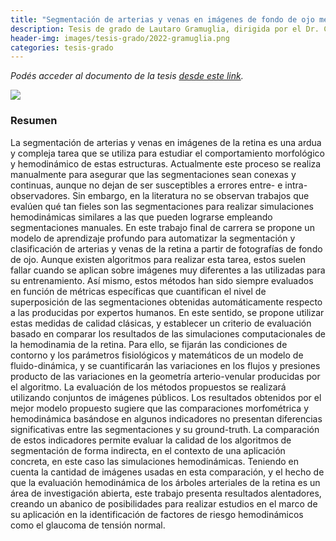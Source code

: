 ```yaml
---
title: "Segmentación de arterias y venas en imágenes de fondo de ojo mediante aprendizaje profundo: Aplicaciones en simulación hemodinámica"
description: Tesis de grado de Lautaro Gramuglia, dirigida por el Dr. Carlos Bulant y el Dr. José Ignacio Orlando
header-img: images/tesis-grado/2022-gramuglia.png
categories: tesis-grado
---
```

*Podés acceder al documento de la tesis [desde este link](https://www.ridaa.unicen.edu.ar/items/f5113066-06c0-4433-a73f-fea2b03330ab).*


<div class="image-post-container">
    <img src="/images/tesis-grado/2022-gramuglia.png"/>
</div>

### Resumen

La segmentación de arterias y venas en imágenes de la retina es una ardua y compleja tarea que se utiliza para estudiar el comportamiento morfológico y hemodinámico de estas estructuras. Actualmente este proceso se realiza manualmente para asegurar que las segmentaciones sean conexas y continuas, aunque no dejan de ser susceptibles a errores entre- e intra-observadores. Sin embargo, en la literatura no se observan trabajos que evalúen qué tan fieles son las segmentaciones para realizar simulaciones hemodinámicas similares a las que pueden lograrse empleando segmentaciones manuales. En este trabajo final de carrera se propone un modelo de aprendizaje profundo para automatizar la segmentación y clasificación de arterias y venas de la retina a partir de fotografías de fondo de ojo. Aunque existen algoritmos para realizar esta tarea, estos suelen fallar cuando se aplican sobre imágenes muy diferentes a las utilizadas para su entrenamiento. Así mismo, estos métodos han sido siempre evaluados en función de métricas específicas que cuantifican el nivel de superposición de las segmentaciones obtenidas automáticamente respecto a las producidas por expertos humanos. En este sentido, se propone utilizar estas medidas de calidad clásicas, y establecer un criterio de evaluación basado en comparar los resultados de las simulaciones computacionales de la hemodinamia de la retina. Para ello, se fijarán las condiciones de contorno y los parámetros fisiológicos y matemáticos de un modelo de fluido-dinámica, y se cuantificarán las variaciones en los flujos y presiones producto de las variaciones en la geometría arterio-venular producidas por el algoritmo. La evaluación de los métodos propuestos se realizará utilizando conjuntos de imágenes públicos. Los resultados obtenidos por el mejor modelo propuesto sugiere que las comparaciones morfométrica y hemodinámica basándose en algunos indicadores no presentan diferencias significativas entre las segmentaciones y su ground-truth. La comparación de estos indicadores permite evaluar la calidad de los algoritmos de segmentación de forma indirecta, en el contexto de una aplicación concreta, en este caso las simulaciones hemodinámicas. Teniendo en cuenta la cantidad de imágenes usadas en esta comparación, y el hecho de que la evaluación hemodinámica de los árboles arteriales de la retina es un área de investigación abierta, este trabajo presenta resultados alentadores, creando un abanico de posibilidades para realizar estudios en el marco de su aplicación en la identificación de factores de riesgo hemodinámicos como el glaucoma de tensión normal.